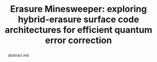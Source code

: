 ---
title: "Erasure Minesweeper: exploring hybrid-erasure surface code architectures for efficient quantum error correction"
layout: project
publisher: (under review)
image: /assets/img/projects/erasure_minesweeper/hero.png
abstract: abstract.md
items:
  - name: ".pdf"
    link: /assets/papers/chadwick_erasure_2025.pdf
  - name: "arXiv"
    link: https://arxiv.org/abs/2505.00066
authors:
  - name: "Jason D. Chadwick*"
    link: https://www.jason-chadwick.com/
    affiliation: University of Chicago
  - name: "Mariesa H. Teo"
    link: https://scholar.google.com/citations?user=UsWIVDYAAAAJ
    affiliation: University of Chicago
  - name: "Joshua Viszlai"
    link: https://jviszlai.github.io/
    affiliation: University of Chicago
  - name: "Willers Yang*"
    link: https://scholar.google.com/citations?user=NndqgbkAAAAJ
    affiliation: University of Chicago
  - name: "Frederic T. Chong"
    link: https://people.cs.uchicago.edu/~ftchong/
    affiliation: University of Chicago
    last: True
figures:
  - file: /assets/img/projects/erasure_minesweeper/01_hero.png
    caption: 01_hero.md
    width: 50%
contributions:
  - (coming soon)
thingslearned:
  - short: (coming soon)
---